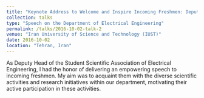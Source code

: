 ```yaml
---
title: "Keynote Address to Welcome and Inspire Incoming Freshmen: Deputy Head of the Student Scientific Association of Electrical Engineering"
collection: talks
type: "Speech on the Department of Electrical Engineering"
permalink: /talks/2016-10-02-talk-2
venue: "Iran University of Science and Technology (IUST)"
date: 2016-10-02
location: "Tehran, Iran"
---
```




As Deputy Head of the Student Scientific Association of Electrical Engineering, I had the honor of delivering an empowering speech to incoming freshmen. My aim was to acquaint them with the diverse scientific activities and research initiatives within our department, motivating their active participation in these activities.




